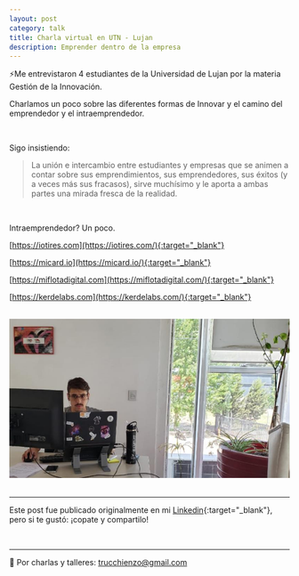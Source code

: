 ```yaml
---
layout: post
category: talk
title: Charla virtual en UTN - Lujan
description: Emprender dentro de la empresa
---
```



⚡Me entrevistaron 4 estudiantes de la Universidad de Lujan por la materia Gestión de la Innovación.

Charlamos un poco sobre las diferentes formas de Innovar y el camino del emprendedor y el intraemprendedor.

&nbsp;
&nbsp;

Sigo insistiendo:

> La unión e intercambio entre estudiantes y empresas que se animen a contar sobre sus emprendimientos, sus emprendedores, sus éxitos (y a veces más sus fracasos), sirve muchísimo y le aporta a ambas partes una mirada fresca de la realidad.

&nbsp;

Intraemprendedor? Un poco.

[https://iotires.com](https://iotires.com/){:target="_blank"}

[https://micard.io](https://micard.io/){:target="_blank"}

[https://miflotadigital.com](https://miflotadigital.com/){:target="_blank"}

[https://kerdelabs.com](https://kerdelabs.com/){:target="_blank"}


&nbsp;
<img src="../images/UTN-innovacion.png" alt="UTN-innovacion">
&nbsp;
&nbsp;


--------
Este post fue publicado originalmente en mi [Linkedin](https://www.linkedin.com/feed/update/urn:li:activity:6733151754856210432/){:target="_blank"}, pero si te gustó: ¡copate y compartilo!

&nbsp;

------------------
📧 Por charlas y talleres: trucchienzo@gmail.com
